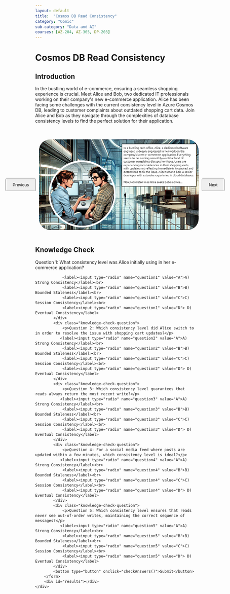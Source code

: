 ```yaml
---
layout: default
title:  "Cosmos DB Read Consistency"
category: "Comic"
sub-category: "Data and AI"
courses: [AZ-204, AZ-305, DP-203]
---
```



# Cosmos DB Read Consistency

## Introduction
In the bustling world of e-commerce, ensuring a seamless shopping experience is crucial. Meet Alice and Bob, two dedicated IT professionals working on their company's new e-commerce application. Alice has been facing some challenges with the current consistency level in Azure Cosmos DB, leading to customer complaints about outdated shopping cart data. Join Alice and Bob as they navigate through the complexities of database consistency levels to find the perfect solution for their application.
 

<html lang="en">
<head>
    <meta charset="UTF-8">
    <meta name="viewport" content="width=device-width, initial-scale=1.0">
    <title>Image Carousel</title>
    <style>
        .carousel-container {
            display: flex;
            align-items: center;
            justify-content: center;
            margin-top: 50px;
        }
        .carousel-image {
            width: 800px;
            max-height: 700px;
            transition: transform 0.3s ease;
            cursor: pointer;
         border-radius: 35px;
        }
        .carousel-image.enlarged {
            transform: scale(1.5);
        }
        .carousel-button {
            padding: 10px 20px;
            margin: 0 10px;
            cursor: pointer;
        }
        .knowledge-check {
            margin-top: 50px;
        }
        .knowledge-check-question {
            margin-bottom: 20px;
        }
        .correct {
            color: green;
        }
        .incorrect {
            color: red;
        }
    </style>
</head>
<body>
    <div class="carousel-container">
        <button class="carousel-button" onclick="prevImage()">Previous</button>
        <img id="carousel" class="carousel-image" src="./images/cd1.PNG" alt="Image Carousel" onclick="toggleEnlarge()">
        <button class="carousel-button" onclick="nextImage()">Next</button>
    </div>

  <div class="knowledge-check">
        <h2>Knowledge Check</h2>
        <form id="knowledgeCheckForm">
            <div class="knowledge-check-question">
                <p>Question 1: What consistency level was Alice initially using in her e-commerce application?</p>
                
                <label><input type="radio" name="question1" value="A">A) Strong Consistency</label><br>
                <label><input type="radio" name="question1" value="B">B) Bounded Staleness</label><br>
                <label><input type="radio" name="question1" value="C">C) Session Consistency</label><br>
                <label><input type="radio" name="question1" value="D"> D) Eventual Consistency</label>
            </div>
            <div class="knowledge-check-question">
                <p>Question 2: Which consistency level did Alice switch to in order to resolve the issue with shopping cart updates?</p>
               <label><input type="radio" name="question2" value="A">A) Strong Consistency</label><br>
                <label><input type="radio" name="question2" value="B">B) Bounded Staleness</label><br>
                <label><input type="radio" name="question2" value="C">C) Session Consistency</label><br>
                <label><input type="radio" name="question2" value="D"> D) Eventual Consistency</label>
            </div>
            <div class="knowledge-check-question">
                <p>Question 3: Which consistency level guarantees that reads always return the most recent write?</p>
               <label><input type="radio" name="question3" value="A">A) Strong Consistency</label><br>
                <label><input type="radio" name="question3" value="B">B) Bounded Staleness</label><br>
                <label><input type="radio" name="question3" value="C">C) Session Consistency</label><br>
                <label><input type="radio" name="question3" value="D"> D) Eventual Consistency</label>
            </div>
            <div class="knowledge-check-question">
                <p>Question 4: For a social media feed where posts are updated within a few minutes, which consistency level is ideal?</p>
               <label><input type="radio" name="question4" value="A">A) Strong Consistency</label><br>
                <label><input type="radio" name="question4" value="B">B) Bounded Staleness</label><br>
                <label><input type="radio" name="question4" value="C">C) Session Consistency</label><br>
                <label><input type="radio" name="question4" value="D"> D) Eventual Consistency</label>
            </div>            
            <div class="knowledge-check-question">
                <p>Question 5: Which consistency level ensures that reads never see out-of-order writes, maintaining the correct sequence of messages?</p>
               <label><input type="radio" name="question5" value="A">A) Strong Consistency</label><br>
                <label><input type="radio" name="question5" value="B">B) Bounded Staleness</label><br>
                <label><input type="radio" name="question5" value="C">C) Session Consistency</label><br>
                <label><input type="radio" name="question5" value="D"> D) Eventual Consistency</label>
            </div>               
            <button type="button" onclick="checkAnswers()">Submit</button>
        </form>
        <div id="results"></div>
    </div>

    
  <script>
        const images = ["./images/cd1.PNG", "./images/cd2.PNG", "./images/cd3.PNG", "./images/cd4.PNG", "./images/cd5.PNG", "./images/cd6.PNG", "./images/cd7.PNG"];
        let currentIndex = 0;

        function showImage(index) {
            const carousel = document.getElementById('carousel');
            carousel.src = images[index];
        }

        function nextImage() {
            currentIndex = (currentIndex + 1) % images.length;
            showImage(currentIndex);
        }

        function prevImage() {
            currentIndex = (currentIndex - 1 + images.length) % images.length;
            showImage(currentIndex);
        }

        function toggleEnlarge() {
            const carousel = document.getElementById('carousel');
            carousel.classList.toggle('enlarged');
        }

            function checkAnswers() {
            const answers = {
                question1: 'D',
                question2: 'C',
                question3: 'A',
                question4: 'B',
                question5: 'D'
            
               
            };

            let score = 0;
            const form = document.getElementById('knowledgeCheckForm');
            const results = document.getElementById('results');
            results.innerHTML = '';

            for (const [question, correctAnswer] of Object.entries(answers)) {
                const selected = form.querySelector(`input[name="${question}"]:checked`);
                const questionElement = form.querySelector(`input[name="${question}"][value="${correctAnswer}"]`).parentElement;
                if (selected && selected.value === correctAnswer) {
                    score++;
                    questionElement.classList.add('correct');
                } else if (selected) {
                    selected.parentElement.classList.add('incorrect');
                    questionElement.classList.add('correct');
                } else {
                    questionElement.classList.add('correct');
                }
            }

  

            results.innerHTML = `You got ${score} out of ${Object.keys(answers).length} correct.`;
        }
    </script>
</body>
</html>
